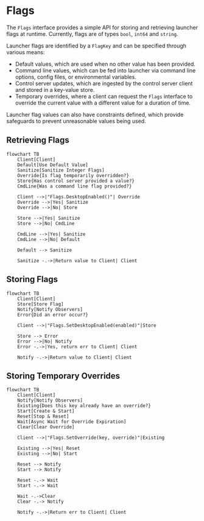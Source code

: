 # Flags

The `Flags` interface provides a simple API for storing and retrieving launcher flags at runtime. Currently, flags are of types `bool`, `int64` and `string`.

Launcher flags are identified by a `FlagKey` and can be specified through various means:

- Default values, which are used when no other value has been provided.
- Command line values, which can be fed into launcher via command line options, config files, or environmental variables.
- Control server updates, which are ingested by the control server client and stored in a key-value store.
- Temporary overrides, where a client can request the `Flags` interface to override the current value with a different value for a duration of time.

Launcher flag values can also have constraints defined, which provide safeguards to prevent unreasonable values being used.

## Retrieving Flags

```mermaid
flowchart TB
    Client[Client]
    Default[Use Default Value]
    Sanitize[Sanitize Integer Flags]
    Override{Is flag temporarily overridden?}
    Store{Has control server provided a value?}
    CmdLine{Was a command line flag provided?}

    Client -->|"Flags.DesktopEnabled()"| Override
    Override -->|Yes| Sanitize
    Override -->|No| Store

    Store -->|Yes| Sanitize
    Store -->|No| CmdLine

    CmdLine -->|Yes| Sanitize
    CmdLine -->|No| Default

    Default --> Sanitize

    Sanitize -.->|Return value to Client| Client

```

## Storing Flags

```mermaid
flowchart TB
    Client[Client]
    Store[Store Flag]
    Notify[Notify Observers]
    Error{Did an error occur?}

    Client -->|"Flags.SetDesktopEnabled(enabled)"|Store

    Store --> Error
    Error -->|No| Notify
    Error -.->|Yes, return err to Client| Client

    Notify -.->|Return value to Client| Client
```

## Storing Temporary Overrides

```mermaid
flowchart TB
    Client[Client]
    Notify[Notify Observers]
    Existing{Does this key already have an override?}
    Start[Create & Start]
    Reset[Stop & Reset]
    Wait[Async Wait for Override Expiration]
    Clear[Clear Override]

    Client -->|"Flags.SetOverride(key, override)"|Existing

    Existing -->|Yes| Reset
    Existing -->|No| Start

    Reset --> Notify
    Start --> Notify

    Reset -.-> Wait
    Start -.-> Wait

    Wait -.->Clear
    Clear -.-> Notify

    Notify -.->|Return err to Client| Client
```